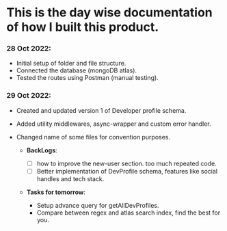 # This is the day wise documentation of how I built this product.

### 28 Oct 2022:

- Initial setup of folder and file structure.
- Connected the database (mongoDB atlas).
- Tested the routes using Postman (manual testing).

### 29 Oct 2022:

- Created and updated version 1 of Developer profile schema.
- Added utility middlewares, async-wrapper and custom error handler.
- Changed name of some files for convention purposes.

  - **BackLogs**:

    - [ ] how to improve the new-user section. too much repeated code.
    - [ ] Better implementation of DevProfile schema, features like social handles and tech stack.

  - **Tasks for tomorrow**:
    - Setup advance query for getAllDevProfiles.
    - Compare between regex and atlas search index, find the best for you.

